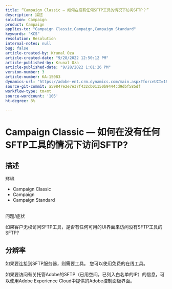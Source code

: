 ```yaml
---
title: “Campaign Classic — 如何在没有任何SFTP工具的情况下访问SFTP？”
description: 描述
solution: Campaign
product: Campaign
applies-to: "Campaign Classic,Campaign,Campaign Standard"
keywords: "KCS"
resolution: Resolution
internal-notes: null
bug: false
article-created-by: Krunal Oza
article-created-date: "9/28/2022 12:50:12 PM"
article-published-by: Krunal Oza
article-published-date: "9/28/2022 1:01:26 PM"
version-number: 3
article-number: KA-15083
dynamics-url: "https://adobe-ent.crm.dynamics.com/main.aspx?forceUCI=1&pagetype=entityrecord&etn=knowledgearticle&id=8537a612-2c3f-ed11-9db1-000d3a5c1bcc"
source-git-commit: a59847e2e7e37f432cb01150b9444cd9dbf585df
workflow-type: tm+mt
source-wordcount: '105'
ht-degree: 8%

---
```


# Campaign Classic — 如何在没有任何SFTP工具的情况下访问SFTP?

## 描述

环境

- Campaign Classic
- Campaign
- Campaign Standard

<br>问题/症状<br>

如果客户无权访问SFTP工具，是否有任何可用的UI界面来访问没有SFTP工具的SFTP?

## 分辨率

如果要连接到SFTP服务器，则需要工具。 您可以使用免费的在线工具。

如果要访问有关托管Adobe的SFTP（已用空间，已列入白名单的IP）的信息，可以使用Adobe Experience Cloud中提供的Adobe控制面板界面。
